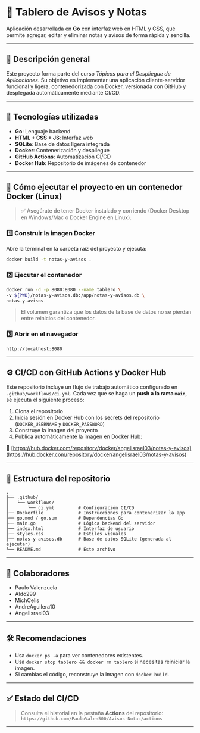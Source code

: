 # 📝 Tablero de Avisos y Notas

Aplicación desarrollada en **Go** con interfaz web en HTML y CSS, que permite agregar, editar y eliminar notas y avisos de forma rápida y sencilla.

---

## 🧠 Descripción general

Este proyecto forma parte del curso _Tópicos para el Despliegue de Aplicaciones_. Su objetivo es implementar una aplicación cliente-servidor funcional y ligera, contenedorizada con Docker, versionada con GitHub y desplegada automáticamente mediante CI/CD.

---

## 🔧 Tecnologías utilizadas

- **Go**: Lenguaje backend
- **HTML + CSS + JS**: Interfaz web
- **SQLite**: Base de datos ligera integrada
- **Docker**: Contenerización y despliegue
- **GitHub Actions**: Automatización CI/CD
- **Docker Hub**: Repositorio de imágenes de contenedor

---

## 🚀 Cómo ejecutar el proyecto en un contenedor Docker (Linux)

> ✅ Asegúrate de tener Docker instalado y corriendo (Docker Desktop en Windows/Mac o Docker Engine en Linux).

### 1️⃣ Construir la imagen Docker

Abre la terminal en la carpeta raíz del proyecto y ejecuta:

```bash
docker build -t notas-y-avisos .
```

### 2️⃣ Ejecutar el contenedor

```bash
docker run -d -p 8080:8080 --name tablero \
-v ${PWD}/notas-y-avisos.db:/app/notas-y-avisos.db \
notas-y-avisos
```

> El volumen garantiza que los datos de la base de datos no se pierdan entre reinicios del contenedor.

### 3️⃣ Abrir en el navegador

```text
http://localhost:8080
```

---

## ⚙️ CI/CD con GitHub Actions y Docker Hub

Este repositorio incluye un flujo de trabajo automático configurado en `.github/workflows/ci.yml`. Cada vez que se haga un **push a la rama `main`**, se ejecuta el siguiente proceso:

1. Clona el repositorio
2. Inicia sesión en Docker Hub con los secrets del repositorio (`DOCKER_USERNAME` y `DOCKER_PASSWORD`)
3. Construye la imagen del proyecto
4. Publica automáticamente la imagen en Docker Hub:

🔗 [https://hub.docker.com/repository/docker/angelisrael03/notas-y-avisos](https://hub.docker.com/repository/docker/angelisrael03/notas-y-avisos)

---

## 📂 Estructura del repositorio

```
.
├── .github/
│   └── workflows/
│       └── ci.yml         # Configuración CI/CD
├── Dockerfile             # Instrucciones para contenerizar la app
├── go.mod / go.sum        # Dependencias Go
├── main.go                # Lógica backend del servidor
├── index.html             # Interfaz de usuario
├── styles.css             # Estilos visuales
├── notas-y-avisos.db      # Base de datos SQLite (generada al ejecutar)
└── README.md              # Este archivo
```

---

## 👥 Colaboradores

- Paulo Valenzuela  
- Aldo299  
- MichCelis  
- AndreAguilera10  
- AngelIsrael03

---

## 🛠️ Recomendaciones

- Usa `docker ps -a` para ver contenedores existentes.
- Usa `docker stop tablero && docker rm tablero` si necesitas reiniciar la imagen.
- Si cambias el código, reconstruye la imagen con `docker build`.

---

## ✅ Estado del CI/CD

> Consulta el historial en la pestaña **Actions** del repositorio:  
> `https://github.com/PauloValen500/Avisos-Notas/actions`

---
